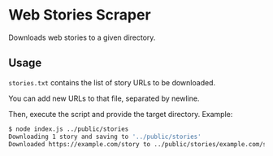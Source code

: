 # Web Stories Scraper

Downloads web stories to a given directory.

## Usage

`stories.txt` contains the list of story URLs to be downloaded.

You can add new URLs to that file, separated by newline.

Then, execute the script and provide the target directory. Example:

```bash
$ node index.js ../public/stories
Downloading 1 story and saving to '../public/stories'
Downloaded https://example.com/story to ../public/stories/example.com/story/index.html
```
